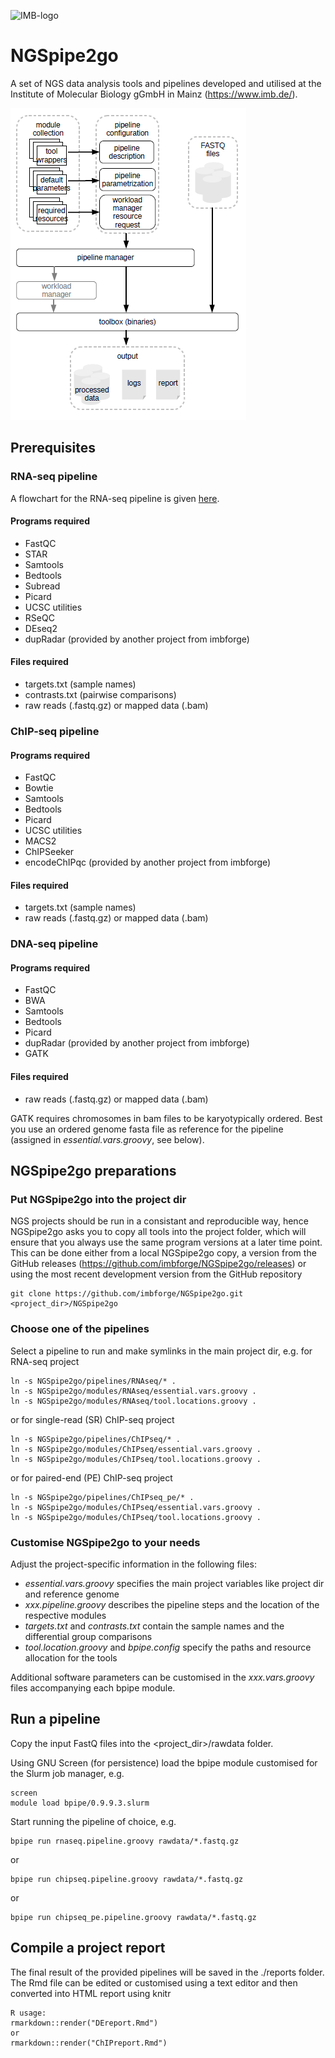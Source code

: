 ![IMB-logo](resources/IMB_logo.png)

# NGSpipe2go #

A set of NGS data analysis tools and pipelines developed and utilised at the Institute of Molecular Biology gGmbH in Mainz (https://www.imb.de/).

![NGSpipe2go scheme](resources/NGSpipe2go_scheme.png)

## Prerequisites ##
### RNA-seq pipeline ###
A flowchart for the RNA-seq pipeline is given [here](https://www.draw.io/?lightbox=1&highlight=0000ff&edit=_blank&layers=1&nav=1&title=NGSpipe2go_RNAseq_pipeline.html#R7V1pk5s4E%2F41rtr9YBeHuD7OmeyV7M7krezul5RAwmaDwQE8R379KwmEOQTGHgx4JsnWxggBUqvV%2Fai71ZqpV%2BundxHcrP4IEfZnioSeZur1TFFkVTHIP7TkOS0xNSktWEYeyirtCu697zgr5NW2HsJxqWIShn7ibcqFThgE2ElKZTCKwsdyNTf0y1%2FdwCWuFdw70K%2BXfvZQsspKZd3a3XiPveUq%2B7TJO2xD5%2BsyCrdB9r0gDHB6Zw35a7I%2BxiuIwsdCkXozU6%2BiMEzSX%2BunK%2BxTsnKKpc%2FdNtzNmxzhIOnywHvpV3f1wUz8h9Wd%2FeH9%2Fe2X7%2B%2FnfAAeoL%2FNaDFTdJ%2B88BJ5D5S6vrcM2A3925Y29TJiZMgvya9l9i97zI6qJaRJ7F28lBEjeea0XyVrn%2FySyT0f2ti%2FzEl6FfphxCqpt%2BwPqRInUfg1HyRCxEs3DJKMo2SdthvGK4yyN7L35Feu5%2FuFl97o9G%2F%2BUn6HjaF6uYwg8ghtK8VOuPYccinRKj6M4%2Bx3PrxS3skHHCX4qXG45JwJyLzC4Ron0TOpkj1gWdnQZFOKs9FjgT%2F1rGxVYE0VZIUwmxPL%2FNU75iA%2FMv4Q88r3z8n1J%2Bnvf3%2B9vbuJ1jL69O75lznQamOHEZlG2SX27fDxZldQoD0lSRglq3AZBtD%2FPQw32YD8h5PkORs8uE1CUlRgB%2FzkJX%2FTxxdadvVP9jL6%2B%2FqpePHMLwLS1cJD9PIf%2Fj56sXuMXe2eQxdUkJBLh44qHWNaeOv5vDl11vtvu97w7mfs0TDMhGrhNnIysj04H%2F66%2F7z9dXv9%2Fd9Pv3y6%2FSd%2B%2BHeumpngg9ESJy0VreyNlPitnBRhHybeQ1nG9c4WmtrKFrtxH4A35I68UeSMAqP0yRvHM4LMhfJeTuAsMzwntDf8hzY5gTYRsFJNwTRqE1WSy9pErqsTIFl1daIpp1InZyg2yiplJyjEYqNPmaB2lQhgWrpBfu2DPLBu6MwH6qQ0g9qoF6i8LTEI1wT0xjxmQ3xBKshg8yRQE1fK7OJyDb2A0tPbYN8jYpUUXrZrkPSr5eJUQx3bkH66k70l3sCgpgmrBZDygZdUvhMFMMbfFpwWC6L7wofn4qf4SPESqEFHBbqDLVtChg0lzQIWcA3X1SxdUqS5Y0GkYUdzZaQYqoFMQzJ010aupkmSjQEAyIAqtksfWUXYLX1mlSR0MX9BGUm5XXrJamsviPojF97adkPC0OTnh3f3tOnKMiQXth%2FalN1gnGAyire8UzH5fffhgvST%2FNjf4ZRsjfU4T0ABn9SILuQm0XA1MFkVvUyG9eZMWHgJtMnThbmkSAi7XuAlXhgcPKUm3Vs%2FhChmEjDeYIfJwFK%2F1yHa%2BpTXzr%2BLOI6JpvEgldMwQHnn5rTnnkt0FtNGkAh7OtGO6HAPzPeEnW1C6V0YhIaWNGP%2BPqCyrJSgsllHyqohQMpyH0hZqD2BQHtWSEDWCxv6kwjUDVlZ0M6nIInDDpMX5GZMICRXq%2FruTEO5RjJFYKriZZ0xSPa9P0OPcVv2sbmilQbMKL8gdN2YYKXqIOSNfsF61xoT3fLfBRtG75aPPqGr3hW6Tgq56nssGnWJZ4dPVOB5wTIVeXYYIRzNSTG5SMFRNi%2BYQJTIJNDyO0V%2FAr09U1QM6N%2B8xgYilL9badMfNfAiwiliFOkQcRsR2BUvkqeSdaYKHpGlI9nQkG5AGZoSkE1ZIfhRBrZiQqzCueE6kilbLkRAUgwEFQWolqo7kqw5BGBatiZpkkuw4ijgsbGfKZGqt9ugYgMIrA2CWH9y3FVnp2ZeqapWvC4R0SHcTRrlMGYpvFCq1cpZqlBLaearxA7Rc62whgkTVC3xeAEZMPLp6xsGR6D%2FHHtkVMj8lJYpCmNONIlTnzI9HUIpxQSkng7XRFZeBna8SXtB4PwipcJvHx%2Fiz59IV3767eP886efFwW6e4KxqLeyXiLEu%2FVqtLBOhUPo8o7M%2FA3pRECQWJxKMzLjglxqVvlwqh3q%2BP430jBaKJoytDyd9g24luItz4H%2BRWY1TyhCuOQ2dB%2B79KmQ1HJ9ZoBymc2piBUeV16C74kQoG98jOCmTYN3h3egYkw2gADvCQCfeSqELLe7Jn8gsTK1lIlBsf%2FFOPpo%2F0cjO4iUp26btwO1ypK9EWhpjmkYuqu4rgyApbma6shQsxTLcF3kAnsuE1a2FduyCbiyoQosQwYaVkwXIdM1ZAk7DlYA0sYBWg29TAkkVm4%2FQNZBICsmmMjPTSZHKzqv%2Bj4GRg7GHAdraKK7emx8hCFyyNSm8oS%2BOe2DtMOdzd05FQRZptiurx4uC1CRImaX8nWJBYbsXIQ3PkEqSa9DmL%2BSysITdeowbNaOQZSCcsxAS69grn%2FglgeQ7QNusnQ4ciOXBb1%2BAJjLAyZ%2FgLkuYK6zS3hSdjW52SX8mtGeTdERAVSB6y3b4J5t6UCVgGMZDtCQ5EDFUl0AXZX0AxuWOVc03UCSrcoE6WmOBHVZxciRXMW0TYegQmBiG9hmGYcMBveaupmSqHL3B%2BA7CvDVNCZz1NLuPobRV%2Br6m9Eo9AAumfEswqkoyR2aO7V5T90jmQMui2bjrfRDh3oNi4xKkUYQ0icCjInIbbWw%2FbAEnUXDRjRR9Y9qVL5rYx%2Bq0U9ljlLMHwimO4Lh7uzJIJh95qiNUKWsSfO9INUa0maHSdLyOZsZ9J5euEcYPJlns%2BWC6Y0gjcDYhzz%2B3MWpiAI3avpRKBw21bJVrdZRXU2nPb1pimHUJQNgh2KnPIpl8QCjuENkm21rkokQwUgyUEzDQFCWoW0oLlFbro7wHFvIQsgBWDMBmaHQMA3FIrICSlizXFVBCAELKM7JQVQea7SDUHt7m5KsqVpnUJWh4UPY5DRMUUEzmyh88BBl8GL0kojZW0EHawGj7gfyYIlIpZ4Lvps%2BRvsqjJKSfkqhEANBPx8MggpU3WtaUNpNC9PzCAGgdjQsyEMaFkRrzoqePm0gFf%2FgZCOpQHkYyy84XSSV8iOS6hDABCYGmDoOsiiOcTKI6tIjc4Eo6zWhhEPjLugG9GL076vEVLSTC7rIp%2FHdXTCVBk3JBY5uOxghE6gmthUVmaqMbV1CrjmXXceygeXYElAlaAJLtQG0TNsyZNsEGlZtw1AlCY%2BBqfb2NvNHNlQ71FBVxSFHDg9RFnHH0QGS5iAX6raumKatYMd0TFe1bN2yHBcAPNeA4pqOQRAvdjULyzqBwJJlWw4CCDu6jDQZIdmyRhudls4WBqde6wgj4ti4NuewGY%2FK592aZQ69CH%2FbehFGs2KcXE0wHYU3JwYfy7kONENZaB0B5BGeqY7qShsdLYJD6fjq0KJwVyn%2F0uCJKIYAiqUN5%2FTiT5gQkRmwEkXqfUNpZ%2FehPrL17Zaojr%2BumKglTVGfLki%2Fv22J8EroV1mwcOjnkhM%2Bsqaw%2FU%2B0Ab4XfE3f06vyItXI%2F11y45uzSItznbR3WZ%2FSvnFZLxIuFVmdeaJ%2BZ1fXqt4goVlSg%2BzFUg%2FiWuPrNR4ACuoBoMLkNEdY3Lus9sV7z89lSdnrdO66NASjrQ2Fg7VnK9U0RPooA8UzqU1koPYE57zhgQLWtAaqPfXG6x2o%2Fugvhr2aWrF1q5UNpymnZE%2FtRvEiiuBzodqGVohbvlNJ2aMaRoUp0jf2C63bs%2FJMg2t6gdanzubW2Ubbu9g4itsMrcJtmnR6blPbuW1C6YHG0ShDLbk6jlZ7VMs0ZMNr0Ci6MYxGAdaLNErTQv3%2B08VdeZl%2Bh7NgxM2GRkSeckGeW5NjQrTDV%2BSgQL2%2BVuSNDHh8ThLFzDhkpAW3mHh1gykZjfk9HQ5pF7BUESHUYVcgY%2BavK9ssqACoRhquPYSYmKlQfFdyl5FBnTXkZIzCBKbhjansyOYPaZZ2Sf4jpLui4ka7ppvOtUt5d03%2Bo9Wj5CoMyKuhx0YWE3Z8xHEyq6eR7IEHgCQvyolOlLrVRWgjV8HBTNBxxJuzY%2Bz3pbBMQJlHRTrCg%2Ftxm2y2bINX6CPKMhc1ny65%2Bc1pc%2BGO57DNg4vCvBsek2DZJrVduw%2F05hwZkVtkWJ4H9RauPZ%2Fy2nvsP2D61tkQziBDN8tqinuHRovn5Su8yfC5VGP1CMdbP2mNVxiP2YtbMeO25pzi4yzNSJ08g3z73UcKH4PIc1ZrHCSCvRdTm9MnmL%2BaXAcrw6aH4CuXCc9fP1xOdPKSls25bnJC3yeokEUkpHoKQ2c128XKvnpmNgSJs0%2FGzGK%2F1qiOrcmexXD8Mp%2FDi%2F0HL4xmj2lt92SkWh19R5gukiYq2NKgvOubtJGLuzVqCty7vlnEKy94JjUXK%2BxvcBQv7kaPJPsjRJ5L2Y21XEozaBC5lFCB7GzjhJpQioFj%2BeaFXcRZsiLIaEWGME83lu5naAsvm4p0H2j5IQujqkShaCc7KkF7%2BX5CgXNjMG9NLs2zD%2B9Eudhi2yEE6gXSvvfAhwaHilqOaVS1bkbd4%2B2uXuDiCD8R6eStGVmKJlhE5%2F063TFILVZs9vONTWkIFQuc8j07ghnLntxGW2nxweZaMFQAVQ9ipRozlZ%2BZN6mYqZfvwxlP0HQQG4fLohcIGm0cQdM1HuF4QRMFMHne4LhZwjCDD4McbKckmfAUa5BnhpErvIGHCxTtfAUKkCYoULjrYQqL1emf8gS65kgHvXumX3Yy5DkE5JfUw6CKoHezgVgRAH4wJLe7nhxxxlubhth%2FSe37Ipc%2Fu8N8%2FpkqcDFMttFAeiBr3%2BFqQD8fNVANDVD1CaqBPfu7pyEgmsIKjcP3dpdkzQskh9FRH5jyQPqgSRLYcK3Yj2UR4JC5x9J32t7ys7ccYiNO2ozD57txPvO9Cvt0MMH5rp7DfD%2FdtO16kjNfqY02bd99%2FHKTe6fLs3fntS4bkQtndywxS%2Fs4hCYvNfTw%2BW2ez%2Fyu6nNtinYi3qZJz%2B%2BjdtIeu7fgBdLC6iotBlpH1OKvpFOvI9B2cwcRjJoNSqQGywbOTqGUIoYrhpA75LsRbdnhIsc6H5FTsySNHF0sFjnnufugk1F6aJGjdY14eL0ih2KXyxA9X4UPSlnsRNxyQSYQXLIQ3QdmuqCP0JfgYEld7EOIH%2FpJmpeXNEY5WASlo3yeIkibohVDnVDk1RkYsztvczMHWgV1NGafwxbY8YzZA%2B2JA9ykxTVCxz1xx2uE65sv1zf3%2BFtFHVx7Lg1S4Alo8dMmwnGc4tDdsngQLIrJv4erAXCKPW0DLX7ByMatVmPrZOIu69HkSQSdrxMNu0ytwbTLWSMzk9KDF9NsTnG2yHuDGyV0Valx%2B8k2Oonjf%2FQxEc4QOSD6jS0%2FtRas5tU2QGXkU31d04K1F6n8vCUe1Fp9UU9bzBWupisNbmpXtb5crj97adoJsQCfdCLiO8zwhkPXmu9wEJZOX6zJ8eklIWbb%2F%2Bmx1Qg%2FsY1Cy1InqrH1eUCAxM4v8pj0Z99YJu7oMfa7bK1ZeH0xaSs7mXvfAQyvITtrJT2FVd8CxVIGV9XU6XKzmqPnZs1lyNvNzdq6R%2Bqsz%2FXL9wSxudWOot%2FasXMpScppC2Zp%2FlVIxDcL9SJynC2W813X6d4CyNhHlLM13Y5Q8DKTVfAmXrSKzDd7WNtkGzYb7xS5gfaCKXXNJ1ygGYcrvn2HjqXSk9NkN6H34cotLygcGZYbl%2FLx2QrGrCTZXmzgSiKMhQauvQYsWS4OUt2ClWUQKnCDMNsPZRpeRLTEjU7%2FzgSZhxozDYmYrLz4LZll2SBe5vqp8O1b9mdWTxNErwv10j%2F9sLJaTTKmClCcIkBxPA%2F%2BIPuP2uNKJulhmY1of9h%2FOrScjd6ZnRWUt3sUI%2BsvQZe97fARwQTugYcjLcVZRvrZLqnUT9%2B9zaZ8TN04C%2BoArlOMSMDfA104M0dKagHewOywE5yh%2Ba570AdsfwzXGx%2FLizt5wWi8WH6fdjuVI9p51lb1irWiK2Q7nbGCB0NP2F9EM3OWkj5MSJTZcD2rpA57U14hVTO7HoZ0Or%2FQhLZxvoqcQ3yr3v7gmKGOf2jc40cT39xleXxKkRE7Kw%2B9mVtxUlDE3bnfM3fui9ePXbb7ZTl6aFMPDpOw2heZkwqTMMyKWcKQBSJiyECJ99Kv7uqDmfgPqzv7w%2Fv72y%2Ff38%2Bb4yRq6oXKVqHuqNpFgUhF%2FI6XFDLudEH6upqKsBtVxBE2hKyoT%2FNBAx8IuKXZyyBxxZDnGakzBhAwRh%2FJi4RcUD902aazerZLGtjBcdM1y3a%2FtBMFoYqcNlVnem%2B0e4mjWq8ix4KjoG5GZIQVLSvIOoIu2%2ByY%2FrPZ2RB3ozM6QjwSFh5iXz4Fd8lKx6kJDrfAdWOvU3tR99CrmeXfjhNVSIMz9KFynydDdJlTsGVWvjWvaSsx3qzDcLING9GTeRJNY3bUNH2cFCGUaGMm0PdSa%2F5tHrJAl4ixl4TRcyuvnBeaGdzI1S%2BLKmpdtYvBkH4iFm3OEZ9by39JCD0d8dnrbEC3MdspmHFcnkv3zSw2FW6YGG21Wbe15xt46OeYiY8MBkW1LOUxizwlw4Zm3Atl44SJEcnxYcQCld7M8OXbb%2FYOn3Xw8JHLKKSCbgeUSbdWf4SIWhpv%2Fg8%3D).
#### Programs required ####
- FastQC
- STAR
- Samtools
- Bedtools
- Subread
- Picard
- UCSC utilities
- RSeQC
- DEseq2
- dupRadar (provided by another project from imbforge)

#### Files required ####
- targets.txt (sample names)
- contrasts.txt (pairwise comparisons)
- raw reads (.fastq.gz) or mapped data (.bam)

### ChIP-seq pipeline ###
#### Programs required ####
- FastQC
- Bowtie
- Samtools
- Bedtools
- Picard
- UCSC utilities
- MACS2
- ChIPSeeker
- encodeChIPqc (provided by another project from imbforge)

#### Files required ####
- targets.txt (sample names)
- raw reads (.fastq.gz) or mapped data (.bam)

### DNA-seq pipeline ###
#### Programs required ####
- FastQC
- BWA
- Samtools
- Bedtools
- Picard
- dupRadar (provided by another project from imbforge)
- GATK

#### Files required ####
- raw reads (.fastq.gz) or mapped data (.bam)

GATK requires chromosomes in bam files to be karyotypically ordered. Best you use an ordered genome fasta file as reference for the pipeline (assigned in *essential.vars.groovy*, see below).

## NGSpipe2go preparations ##

### Put NGSpipe2go into the project dir ###
NGS projects should be run in a consistant and reproducible way, hence NGSpipe2go asks you to copy all tools into the project folder, which will ensure that you always use the same program versions at a later time point. This can be done either from a local NGSpipe2go copy, a version from the GitHub releases (https://github.com/imbforge/NGSpipe2go/releases) or using the most recent development version from the GitHub repository

    git clone https://github.com/imbforge/NGSpipe2go.git <project_dir>/NGSpipe2go

### Choose one of the pipelines ###

Select a pipeline to run and make symlinks in the main project dir, e.g. for RNA-seq project

    ln -s NGSpipe2go/pipelines/RNAseq/* .
    ln -s NGSpipe2go/modules/RNAseq/essential.vars.groovy .
    ln -s NGSpipe2go/modules/RNAseq/tool.locations.groovy .

or for single-read (SR) ChIP-seq project

    ln -s NGSpipe2go/pipelines/ChIPseq/* .
    ln -s NGSpipe2go/modules/ChIPseq/essential.vars.groovy .
    ln -s NGSpipe2go/modules/ChIPseq/tool.locations.groovy .
    
or for paired-end (PE) ChIP-seq project

    ln -s NGSpipe2go/pipelines/ChIPseq_pe/* .
    ln -s NGSpipe2go/modules/ChIPseq/essential.vars.groovy .
    ln -s NGSpipe2go/modules/ChIPseq/tool.locations.groovy .

### Customise NGSpipe2go to your needs ###

Adjust the project-specific information in the following files:

- *essential.vars.groovy* specifies the main project variables like project dir and reference genome
- *xxx.pipeline.groovy* describes the pipeline steps and the location of the respective modules
- *targets.txt* and *contrasts.txt* contain the sample names and the differential group comparisons
- *tool.location.groovy* and *bpipe.config* specify the paths and resource allocation for the tools

Additional software parameters can be customised in the *xxx.vars.groovy* files accompanying each bpipe module.

## Run a pipeline ##

Copy the input FastQ files into the <project_dir>/rawdata folder.

Using GNU Screen (for persistence) load the bpipe module customised for the Slurm job manager, e.g.

    screen
    module load bpipe/0.9.9.3.slurm

Start running the pipeline of choice, e.g.

    bpipe run rnaseq.pipeline.groovy rawdata/*.fastq.gz

or

    bpipe run chipseq.pipeline.groovy rawdata/*.fastq.gz    

or

    bpipe run chipseq_pe.pipeline.groovy rawdata/*.fastq.gz

## Compile a project report ##

The final result of the provided pipelines will be saved in the ./reports folder.
The Rmd file can be edited or customised using a text editor and then converted into HTML report using knitr
    
    R usage:
    rmarkdown::render("DEreport.Rmd")
    or
    rmarkdown::render("ChIPreport.Rmd")
